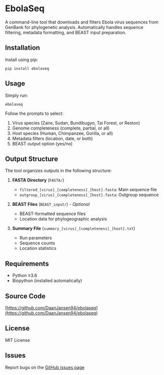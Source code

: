 # EbolaSeq

A command-line tool that downloads and filters Ebola virus sequences from GenBank for phylogenetic analysis. Automatically handles sequence filtering, metadata formatting, and BEAST input preparation.

## Installation

Install using pip:
```
pip install ebolaseq
```

## Usage

Simply run:
```
ebolaseq
```

Follow the prompts to select:
1. Virus species (Zaire, Sudan, Bundibugyo, Tai Forest, or Reston)
2. Genome completeness (complete, partial, or all)
3. Host species (Human, Chimpanzee, Gorilla, or all)
4. Metadata filters (location, date, or both)
5. BEAST output option (yes/no)

## Output Structure

The tool organizes outputs in the following structure:

1. **FASTA Directory** (`FASTA/`)
   - `filtered_[virus]_[completeness]_[host].fasta`: Main sequence file
   - `outgroup_[virus]_[completeness]_[host].fasta`: Outgroup sequence

2. **BEAST Files** (`BEAST_input/`) - *Optional*
   - BEAST-formatted sequence files
   - Location data for phylogeographic analysis

3. **Summary File** (`summary_[virus]_[completeness]_[host].txt`)
   - Run parameters
   - Sequence counts
   - Location statistics

## Requirements
- Python ≥3.6
- Biopython (installed automatically)

## Source Code
[https://github.com/DaanJansen94/ebolaseq](https://github.com/DaanJansen94/ebolaseq)

## License
MIT License

## Issues
Report bugs on the [GitHub issues page](https://github.com/yourusername/ebolaseq/issues)
